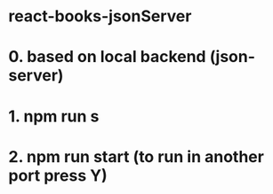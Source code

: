 # react-books-jsonServer

# 0. based on local backend (json-server)

# 1. npm run s

# 2. npm run start (to run in another port press Y)
